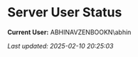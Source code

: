 ﻿# Server User Status

**Current User:** ABHINAVZENBOOKN\abhin

_Last updated: 2025-02-10 20:25:03_
